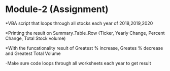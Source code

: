 # Module-2 (Assignment)
*VBA script that loops through all stocks each year of 2018,2019,2020


*Printing the result on Summary_Table_Row (Ticker, Yearly Change, Percent Change, Total Stock volume)


*With the funcationality result of Greatest % increase, Greates % decrease and Greatest Total Volume


-Make sure code loops through all worksheets each year to get result


